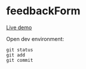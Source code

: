 # feedbackForm

[Live demo](https://knivrobot.github.io/feedback/)

Open dev environment:

```
git status
git add
git commit
```
